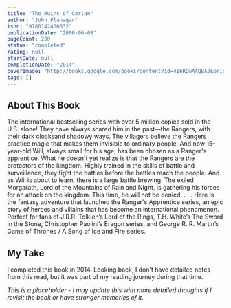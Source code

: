 ```yaml
---
title: "The Ruins of Gorlan"
author: "John Flanagan"
isbn: "9780142406632"
publicationDate: "2006-06-08"
pageCount: 290
status: "completed"
rating: null
startDate: null
completionDate: "2014"
coverImage: "http://books.google.com/books/content?id=4I6RDwAAQBAJ&printsec=frontcover&img=1&zoom=1&source=gbs_api"
tags: []
---
```


## About This Book

The international bestselling series with over 5 million copies sold in the U.S. alone! They have always scared him in the past—the Rangers, with their dark cloaksand shadowy ways. The villagers believe the Rangers practice magic that makes them invisible to ordinary people. And now 15-year-old Will, always small for his age, has been chosen as a Ranger's apprentice. What he doesn't yet realize is that the Rangers are the protectors of the kingdom. Highly trained in the skills of battle and surveillance, they fight the battles before the battles reach the people. And as Will is about to learn, there is a large battle brewing. The exiled Morgarath, Lord of the Mountains of Rain and Night, is gathering his forces for an attack on the kingdom. This time, he will not be denied. . . . Here is the fantasy adventure that launched the Ranger's Apprentice series, an epic story of heroes and villains that has become an international phenomenon. Perfect for fans of J.R.R. Tolkien’s Lord of the Rings, T.H. White’s The Sword in the Stone, Christopher Paolini’s Eragon series, and George R. R. Martin’s Game of Thrones / A Song of Ice and Fire series.

## My Take

I completed this book in 2014. Looking back, I don't have detailed notes from this read, but it was part of my reading journey during that time.

*This is a placeholder - I may update this with more detailed thoughts if I revisit the book or have stronger memories of it.*
